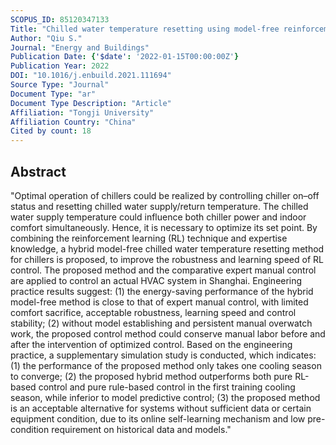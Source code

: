 ```yaml
---
SCOPUS_ID: 85120347133
Title: "Chilled water temperature resetting using model-free reinforcement learning: Engineering application"
Author: "Qiu S."
Journal: "Energy and Buildings"
Publication Date: {'$date': '2022-01-15T00:00:00Z'}
Publication Year: 2022
DOI: "10.1016/j.enbuild.2021.111694"
Source Type: "Journal"
Document Type: "ar"
Document Type Description: "Article"
Affiliation: "Tongji University"
Affiliation Country: "China"
Cited by count: 18
---
```


## Abstract
"Optimal operation of chillers could be realized by controlling chiller on–off status and resetting chilled water supply/return temperature. The chilled water supply temperature could influence both chiller power and indoor comfort simultaneously. Hence, it is necessary to optimize its set point. By combining the reinforcement learning (RL) technique and expertise knowledge, a hybrid model-free chilled water temperature resetting method for chillers is proposed, to improve the robustness and learning speed of RL control. The proposed method and the comparative expert manual control are applied to control an actual HVAC system in Shanghai. Engineering practice results suggest: (1) the energy-saving performance of the hybrid model-free method is close to that of expert manual control, with limited comfort sacrifice, acceptable robustness, learning speed and control stability; (2) without model establishing and persistent manual overwatch work, the proposed control method could conserve manual labor before and after the intervention of optimized control. Based on the engineering practice, a supplementary simulation study is conducted, which indicates: (1) the performance of the proposed method only takes one cooling season to converge; (2) the proposed hybrid method outperforms both pure RL-based control and pure rule-based control in the first training cooling season, while inferior to model predictive control; (3) the proposed method is an acceptable alternative for systems without sufficient data or certain equipment condition, due to its online self-learning mechanism and low pre-condition requirement on historical data and models."
